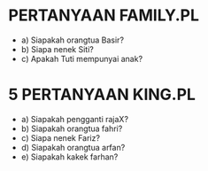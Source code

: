 # PERTANYAAN FAMILY.PL

* a)  Siapakah orangtua Basir? 
* b)  Siapa nenek Siti? 
* c)  Apakah Tuti mempunyai anak? 


# 5 PERTANYAAN KING.PL
* a)  Siapakah pengganti rajaX?
* b)  Siapakah orangtua fahri? 
* c)  Siapa nenek Fariz? 
* d)  Siapakah orangtua arfan? 
* e)  Siapakah kakek farhan? 






